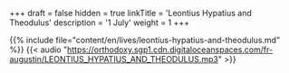 +++
draft = false
hidden = true
linkTitle = 'Leontius Hypatius and Theodulus'
description = '1 July'
weight = 1
+++

{{% include file="content/en/lives/leontius-hypatius-and-theodulus.md" %}}
{{< audio "https://orthodoxy.sgp1.cdn.digitaloceanspaces.com/fr-augustin/LEONTIUS_HYPATIUS_AND_THEODULUS.mp3" >}}
